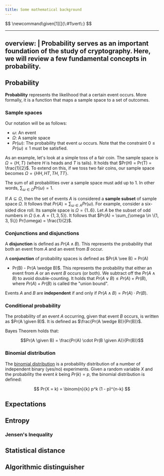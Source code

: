```yaml
---
title: Some mathematical background
---
```


<div class="jax-macros">
$$
\newcommand\given[1][]{\:#1\vert\:}
$$
</div>

---
overview: |
    Probability serves as an important foundation of the study of cryptography.
    Here, we will review a few fundamental concepts in probability.
---

<!-- TODO finish this entire page -->

## Probability

<!-- TODO: A lot of this might not be explained very well. Teaching probability
  is hard. -->

**Probability** represents the likelihood that a certain event occurs. More
formally, it is a function that maps a sample space to a set of outcomes.

### Sample spaces

Our notation will be as follows:

* $\omega$: An event
* $\Omega$: A sample space
* $Pr(\omega)$: The probability that event $\omega$ occurs. Note that the
  constraint $0 \leq Pr(\omega) \leq 1$ must be satisfied.

As an example, let's look at a simple toss of a fair coin. The sample space is
$\Omega = \{H, T\}$ (where $H$ is heads and $T$ is tails). It holds that
$Pr(H) = Pr(T) = \frac{1}[2}$. To extend on this, if we toss two fair coins,
our sample space becomes $\Omega = \{HH, HT, TH, TT\}$.

The sum of all probabilities over a sample space must add up to 1. In other
words, $\sum_{\omega \in \Omega} Pr(\omega) = 1$.

If $A \subseteq \Omega$, then the set of events $A$ is considered a **sample
subset** of sample space $\Omega$. It follows that
$Pr(A) = \sum_{\omega \in A} Pr(\omega)$. For example, consider a six-sided
dice roll. Its sample space is $\Omega = \{1..6\}$. Let $A$ be the subset of
odd numbers in $\Omega$ (i.e. $A = \{1, 3, 5\}$). It follows that
$Pr(A) = \sum_{\omega \in \{1, 3, 5\}} Pr(\omega) = \frac{1}{2}$.

### Conjunctions and disjunctions

A **disjunction** is defined as $Pr(A \wedge B)$. This represents the
probability that both an event from $A$ and an event from $B$ occur.

A **conjunction** of probability spaces is defined as $Pr(A \vee B) = Pr(A)
+ Pr(B) - Pr(A \wedge B)$. This represents the probability that either an event
from $A$ or an event $B$ occurs (or both). We subtract off the $Pr(A \wedge B)$
to avoid double-counting. It holds that $Pr(A \vee B) \leq Pr(A) + Pr(B)$,
where $Pr(A) + Pr(B)$ is called the "union bound".

Events $A$ and $B$ are **independent** if and only if $Pr(A \wedge B) = Pr(A)
\cdot Pr(B)$.

### Conditional probability

The probability of an event $A$ occurring, given that event $B$ occurs, is
written as $Pr(A \given B)$. It is defined as $\frac{Pr(A \wedge B)}{Pr(B)}$.

Bayes Theorem holds that:

$$Pr(A \given B) = \frac{Pr(A) \cdot Pr(B \given A)}{Pr(B)}$$

### Binomial distribution

The [binomial distribution](http://en.wikipedia.org/wiki/Binomial_distribution)
is a probability distribution of a number of independent binary (yes/no)
experiments. Given a random variable $X$ and the probability the event $k$
being $Pr(k) = p$, the binomial distribution is defined:

$$ Pr(X = k) = \binom{n}{k} p^k (1 - p)^{n-k} $$

## Expectations

## Entropy

### Jensen's Inequality

## Statistical distance

## Algorithmic distinguisher
